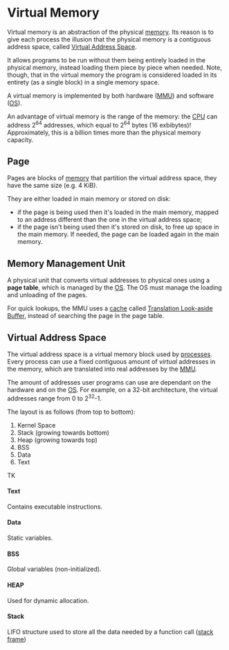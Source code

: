 # Virtual Memory

Virtual memory is an abstraction of the physical [memory](/Systems%20and%20Networking/Unit%201/Architecture/Memory.md). Its reason is to give each process the illusion that the physical memory is a contiguous address space, called [Virtual Address Space](#Virtual%20Address%20Space).

It allows programs to be run without them being entirely loaded in the physical memory, instead loading them piece by piece when needed. Note, though, that in the virtual memory the program is considered loaded in its entirety (as a single block) in a single memory space.

A virtual memory is implemented by both hardware ([MMU](#Memory%20Management%20Unit)) and software ([OS](/Systems%20and%20Networking/Unit%201/Operating%20System/Operating%20System.md)).

An advantage of virtual memory is the range of the memory: the [CPU](/Systems%20and%20Networking/Unit%201/Architecture/CPU.md) can address 2<sup>64</sup> addresses, which equal to 2<sup>64</sup> bytes (16 exbibytes)! Approximately, this is a billion times more than the physical memory capacity.

## Page

Pages are blocks of [memory](/Systems%20and%20Networking/Unit%201/Architecture/Memory.md) that partition the virtual address space, they have the same size (e.g. 4 KiB).

They are either loaded in main memory or stored on disk:
- if the page is being used then it's loaded in the main memory, mapped to an address different than the one in the virtual address space;
- if the page isn't being used then it's stored on disk, to free up space in the main memory. If needed, the page can be loaded again in the main memory.

## Memory Management Unit

A physical unit that converts virtual addresses to physical ones using a **page table**, which is managed by the [OS](/Systems%20and%20Networking/Unit%201/Operating%20System/Operating%20System.md). The OS must manage the loading and unloading of the pages.

For quick lookups, the MMU uses a [cache](/Systems%20and%20Networking/Unit%201/Architecture/Cache.md) called [Translation Look-aside Buffer](?TK), instead of searching the page in the page table.

## Virtual Address Space

The virtual address space is a virtual memory block used by [processes](/Systems%20and%20Networking/Unit%201/Operating%20System/Process.md). Every process can use a fixed contiguous amount of *virtual* addresses in the memory, which are translated into real addresses by the [MMU](#Memory%20Management%20Unit).

The amount of addresses user programs can use are dependant on the hardware and on the [OS](/Systems%20and%20Networking/Unit%201/Operating%20System/Operating%20System.md). For example, on a 32-bit architecture, the virtual addresses range from 0 to 2<sup>32</sup>-1.

The layout is as follows (from top to bottom):
1. Kernel Space
2. Stack (growing towards bottom)
3. Heap (growing towards top)
4. BSS
5. Data
6. Text

TK

#### Text

Contains executable instructions.

#### Data

Static variables.

#### BSS

Global variables (non-initialized).

#### HEAP

Used for dynamic allocation.

#### Stack

LIFO structure used to store all the data needed by a function call ([stack frame](?TK))
